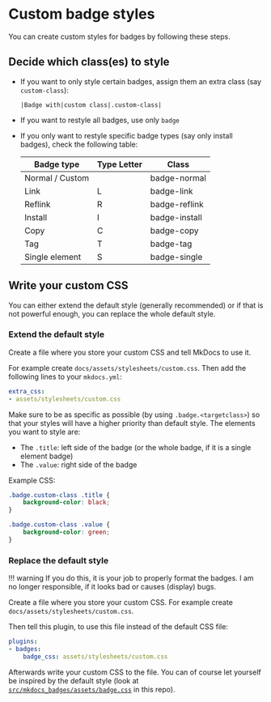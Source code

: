 # Custom badge styles

You can create custom styles for badges by following these steps.

## Decide which class(es) to style

- If you want to only style certain badges, assign them an extra class (say `custom-class`):
    ```
    |Badge with|custom class|.custom-class|
    ```

- If you want to restyle all badges, use only `badge`
- If you only want to restyle specific badge types (say only install badges), check the following table:

    Badge type | Type Letter | Class
    ---|---|---
    Normal / Custom | | badge-normal
    Link | L | badge-link
    Reflink | R | badge-reflink
    Install | I | badge-install
    Copy | C | badge-copy
    Tag | T | badge-tag
    Single element | S | badge-single


## Write your custom CSS

You can either extend the default style (generally recommended) or if that is not powerful enough, you can replace the whole default style.

### Extend the default style

Create a file where you store your custom CSS and tell MkDocs to use it.

For example create `docs/assets/stylesheets/custom.css`.
Then add the following lines to your `mkdocs.yml`:

```yaml
extra_css:
- assets/stylesheets/custom.css
```

Make sure to be as specific as possible (by using `.badge.<targetclass>`) so that your styles will have a higher priority than default style.
The elements you want to style are:

- The `.title`: left side of the badge (or the whole badge, if it is a single element badge)
- The `.value`: right side of the badge

Example CSS:
```css
.badge.custom-class .title {
    background-color: black;
}

.badge.custom-class .value {
    background-color: green;
}
```

### Replace the default style

!!! warning
    If you do this, it is your job to properly format the badges.
    I am no longer responsible, if it looks bad or causes (display) bugs.


Create a file where you store your custom CSS.
For example create `docs/assets/stylesheets/custom.css`.

Then tell this plugin, to use this file instead of the default CSS file:

```yaml
plugins:
- badges:
    badge_css: assets/stylesheets/custom.css
```

Afterwards write your custom CSS to the file.
You can of course let yourself be inspired by the default style (look at [`src/mkdocs_badges/assets/badge.css`](https://github.com/six-two/mkdocs-badges/blob/main/src/mkdocs_badges/assets/badge.css) in this repo).
